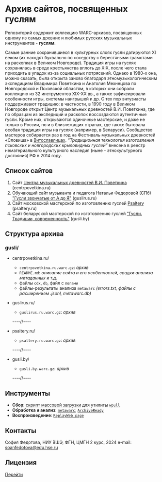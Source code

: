 # Архив сайтов, посвященных гуслям

Репозиторий содержит коллекцию WARC-архивов, посвященных одному из самых древних и любимых русских музыкальных инструментов - **гуслям**. 

Самые ранние сохранившиеся в культурных слоях гусли датируются XI веком (их находят буквально по соседству с берестяными грамотами на раскопках в Великом Новгороде). Традиция игры на гуслях сохранялась в среде крестьянства вплоть до XIX, после чего стала приходить в упадок из-за социальных потрясений. Однако в 1980-х она, можно сказать, была открыта заново благодаря этномузыкологическим экспедициям Владимира Поветкина и Анатолия Мехнецова по Новгородской и Псковской областям, в которых они собрали коллекцию из 32 инструментов XIX-XX вв., а также зафиксировали особенности игры, системы наигрышей и др. С тех пор энтузиасты поддерживают традицию: в частности, в 1990 году в Великом Новгороде открыт Центр музыкальных древностей В.И. Поветкина, где по образцам из экспедиций и раскопок воссоздаются аутентичные гусли. Кроме них, открываются одиночные мастерские, и даже не только в России, но и в близлежащих странах, где также бытовала особая традиция игры на гуслях (например, в Беларуси). Сообщество мастеров собирается раз в год на Фестиваль музыкальных древностей «Словиша» в [Витославлицах](https://www.google.com/url?q=https://ru.wikipedia.org/wiki/%25D0%2592%25D0%25B8%25D1%2582%25D0%25BE%25D1%2581%25D0%25BB%25D0%25B0%25D0%25B2%25D0%25BB%25D0%25B8%25D1%2586%25D1%258B&sa=D&source=docs&ust=1734276290024668&usg=AOvVaw3Mio1dT_MPcuMsj1D_LALz). *“Традиционная технология изготовления псковских и новгородских крыловидных гуслей”* внесена в реестр нематериального культурного наследия (ныне - этнокультурного достояния) РФ в 2014 году.

## Список сайтов

1) Сайт [Центра музыкальных древностей В.И. Поветкина](http://centrpovetkina.ru/) (centrpovetkina.ru)
2) Обучающий сайт музыканта и педагога Натальи Федоровой (СПб) ["Гусли звончатые от А до Я"](https://guslirus.ru/) (guslirus.ru)
3) Сайт московской мастерской по изготовлению гуслей [Psaltery](http://psaltery.ru/) (psaltery.ru)
4) Сайт беларуской мастерской по изготовлению гуслей ["Гусли. Традиции, современность"](https://gusli.by/) (gusli.by)

## Структура архива

### gusli/
- centrpovetkina.ru/
  * `centrpovetkina.ru.warc.gz`: *архив*
  * `README.md`: *описание сайта и его особенностей, сводки анализа метаданных и т.д.*
  * файлы `cdx`, `db`, файл с `логами`
  * файлы-результаты анализа `metawarc` *(errors.txt, файлы с расширением .jsonl, metawarc.db)*
- guslirus.ru/
  * `guslirus.ru.warc.gz`: *архив*
    
  ----//----
- psaltery.ru/
  * `psaltery.ru.warc.gz`: *архив*
    
  ----//----
- gusli.by/
  * `gusli.by.warc.gz`: *архив*
    
  ----//----

## Инструменты
- **Сбор**: [скрипт массовой загрузки](https://drive.google.com/drive/folders/1bNj359SbAydGt9xLOkIP_OKcjd3H4e3q) для утилиты [`wpull`](https://wpull.readthedocs.io/en/master/)
- **Обработка и анализ**: [`metawarc`](https://github.com/datacoon/metawarc); [`ArchiveReady`](https://archiveready.com/)
- **Воспроизведение**: [`ReplayWeb.page`](https://replayweb.page/)

## Контакты
София Федотова, НИУ ВШЭ, ФГН, ЦМГН 2 курс, 2024
e-mail: soanfedotova@edu.hse.ru

## Лицензия
[Перейти](https://github.com/sofiiafedotova/gusli-arch/tree/main?tab=CC0-1.0-1-ov-file)
